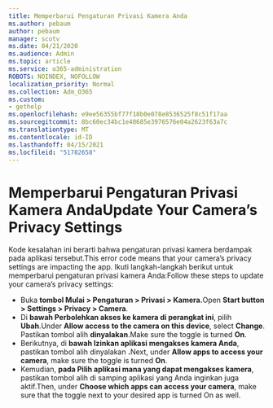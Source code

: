 ```yaml
---
title: Memperbarui Pengaturan Privasi Kamera Anda
ms.author: pebaum
author: pebaum
manager: scotv
ms.date: 04/21/2020
ms.audience: Admin
ms.topic: article
ms.service: o365-administration
ROBOTS: NOINDEX, NOFOLLOW
localization_priority: Normal
ms.collection: Adm_O365
ms.custom:
- gethelp
ms.openlocfilehash: e9ee56355bf77f18b0e078e8536525f8c51f17aa
ms.sourcegitcommit: 8bc60ec34bc1e40685e3976576e04a2623f63a7c
ms.translationtype: MT
ms.contentlocale: id-ID
ms.lasthandoff: 04/15/2021
ms.locfileid: "51782658"
---
```

# <a name="update-your-cameras-privacy-settings"></a><span data-ttu-id="773b2-102">Memperbarui Pengaturan Privasi Kamera Anda</span><span class="sxs-lookup"><span data-stu-id="773b2-102">Update Your Camera’s Privacy Settings</span></span>

<span data-ttu-id="773b2-103">Kode kesalahan ini berarti bahwa pengaturan privasi kamera berdampak pada aplikasi tersebut.</span><span class="sxs-lookup"><span data-stu-id="773b2-103">This error code means that your camera’s privacy settings are impacting the app.</span></span> <span data-ttu-id="773b2-104">Ikuti langkah-langkah berikut untuk memperbarui pengaturan privasi kamera Anda:</span><span class="sxs-lookup"><span data-stu-id="773b2-104">Follow these steps to update your camera’s privacy settings:</span></span>

- <span data-ttu-id="773b2-105">Buka **tombol Mulai > Pengaturan > Privasi > Kamera.**</span><span class="sxs-lookup"><span data-stu-id="773b2-105">Open **Start button > Settings > Privacy > Camera**.</span></span>
- <span data-ttu-id="773b2-106">Di **bawah Perbolehkan akses ke kamera di perangkat ini**, pilih **Ubah**.</span><span class="sxs-lookup"><span data-stu-id="773b2-106">Under **Allow access to the camera on this device**, select **Change**.</span></span> <span data-ttu-id="773b2-107">Pastikan tombol alih **dinyalakan**.</span><span class="sxs-lookup"><span data-stu-id="773b2-107">Make sure the toggle is turned **On**.</span></span>
- <span data-ttu-id="773b2-108">Berikutnya, di **bawah Izinkan aplikasi mengakses kamera Anda**, pastikan tombol alih dinyalakan **.**</span><span class="sxs-lookup"><span data-stu-id="773b2-108">Next, under **Allow apps to access your camera**, make sure the toggle is turned **On**.</span></span>
- <span data-ttu-id="773b2-109">Kemudian, **pada Pilih aplikasi mana yang dapat mengakses kamera**, pastikan tombol alih di samping aplikasi yang Anda inginkan juga aktif.</span><span class="sxs-lookup"><span data-stu-id="773b2-109">Then, under **Choose which apps can access your camera**, make sure that the toggle next to your desired app is turned On as well.</span></span>
